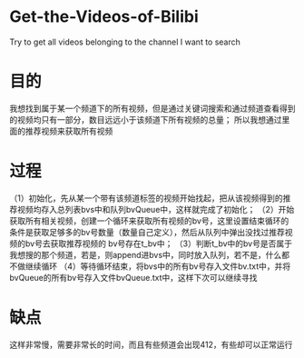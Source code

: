 # Get-the-Videos-of-Bilibi
Try to get all videos belonging to the channel I want to search

# 目的
我想找到属于某一个频道下的所有视频，但是通过关键词搜索和通过频道查看得到的视频均只有一部分，数目远远小于该频道下所有视频的总量；
所以我想通过里面的推荐视频来获取所有视频

# 过程
（1）初始化，先从某一个带有该频道标签的视频开始找起，把从该视频得到的推荐视频均存入总列表bvs中和队列bvQueue中，这样就完成了初始化；
（2）开始获取所有相关视频，创建一个循环来获取所有视频的bv号，这里设置结束循环的条件是获取足够多的bv号数量（数量自己定义），然后从队列中弹出没找过推荐视频的bv号去获取推荐视频的     bv号存在t_bv中；
（3）判断t_bv中的bv号是否属于我想搜的那个频道，若是，则append进bvs中，同时放入队列，若不是，什么都不做继续循环
（4）等待循环结束，将bvs中的所有bv号存入文件bv.txt中，并将bvQueue的所有bv号存入文件bvQueue.txt中，这样下次可以继续寻找

# 缺点
这样非常慢，需要非常长的时间，而且有些频道会出现412，有些却可以正常运行
